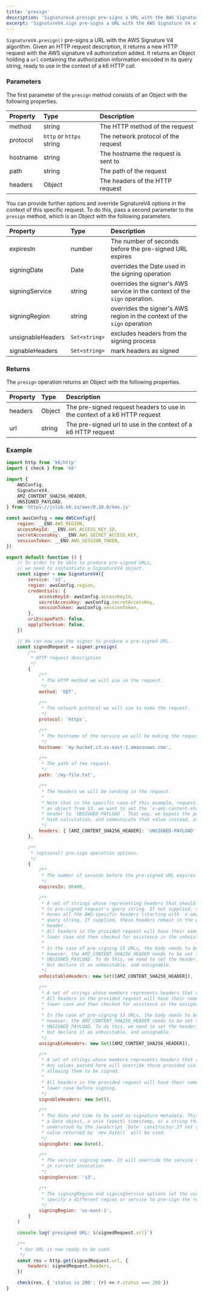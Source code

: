 ```yaml
---
title: 'presign'
description: 'Signaturev4.presign pre-signs a URL with the AWS Signature V4 algorithm'
excerpt: 'SignatureV4.sign pre-signs a URL with the AWS Signature V4 algorithm'
---
```


`SignatureV4.presign()` pre-signs a URL with the AWS Signature V4 algorithm. Given an HTTP request description, it returns a new HTTP request with the AWS signature v4 authorization added. It returns an Object holding a `url` containing the authorization information encoded in its query string, ready to use in the context of a k6 HTTP call.

### Parameters

The first parameter of the `presign` method consists of an Object with the following properties.

| Property      | Type                     | Description                                                                                                                                                                                                                                                             |
| :------------ | :----------------------- | :---------------------------------------------------------------------------------------------------------------------------------------------------------------------------------------------------------------------------------------------------------------------- |
| method        | string                   | The HTTP method of the request                                                                                                                                                                                                                                          |
| protocol      | `http` or `https` string | The network protocol of the request                                                                                                                                                                                                                                     |
| hostname      | string                   | The hostname the request is sent to                                                                                                                                                                                                                                     |
| path          | string                   | The path of the request                                                                                                                                                                                                                                                 |
| headers       | Object                   | The headers of the HTTP request                                                                                                                                                                                                                                         |

You can provide further options and override SignatureV4 options in the context of this specific request.
To do this, pass a second parameter to the `presign` method, which is an Object with the following parameters.

| Property          | Type          | Description                                                                |
| :---------------- | :------------ | :------------------------------------------------------------------------- |
| expiresIn         | number              | The number of seconds before the pre-signed URL expires                                                                            |
| signingDate       | Date          | overrides the Date used in the signing operation                           |
| signingService    | string        | overrides the signer's AWS service in the context of the `sign` operation. |
| signingRegion     | string        | overrides the signer's AWS region in the context of the `sign` operation   |
| unsignableHeaders | `Set<string>` | excludes headers from the signing process                                  |
| signableHeaders   | `Set<string>` | mark headers as signed                                                     |

### Returns

The `presign` operation returns an Object with the following properties.

| Property | Type   | Description                                                                |
| :------- | :----- | :------------------------------------------------------------------------- |
| headers  | Object | The pre-signed request headers to use in the context of a k6 HTTP request |
| url      | string | The pre-signed url to use in the context of a k6 HTTP request               |

### Example

<CodeGroup labels={[]}>

```javascript
import http from 'k6/http'
import { check } from 'k6'

import {
    AWSConfig,
    SignatureV4,
    AMZ_CONTENT_SHA256_HEADER,
    UNSIGNED_PAYLOAD,
} from 'https://jslib.k6.io/aws/0.10.0/kms.js'

const awsConfig = new AWSConfig({
    region: __ENV.AWS_REGION,
    accessKeyId: __ENV.AWS_ACCESS_KEY_ID,
    secretAccessKey: __ENV.AWS_SECRET_ACCESS_KEY,
    sessionToken: __ENV.AWS_SESSION_TOKEN,
})

export default function () {
    // In order to be able to produce pre-signed URLs,
    // we need to instantiate a SignatureV4 object.
    const signer = new SignatureV4({
        service: 's3',
        region: awsConfig.region,
        credentials: {
            accessKeyId: awsConfig.accessKeyId,
            secretAccessKey: awsConfig.secretAccessKey,
            sessionToken: awsConfig.sessionToken,
        },
        uriEscapePath: false,
        applyChecksum: false,
    })

    // We can now use the signer to produce a pre-signed URL.
    const signedRequest = signer.presign(
        /**
         * HTTP request description
         */
        {
            /**
             * The HTTP method we will use in the request.
             */
            method: 'GET',

            /**
             * The network protocol we will use to make the request.
             */
            protocol: 'https',

            /**
             * The hostname of the service we will be making the request to.
             */
            hostname: 'my-bucket.s3.us-east-1.amazonaws.com',

            /**
             * The path of the request.
             */
            path: '/my-file.txt',

            /**
             * The headers we will be sending in the request.
             *
             * Note that in the specific case of this example, requesting
             * an object from S3, we want to set the `x-amz-content-sha256`
             * header to `UNSIGNED_PAYLOAD`. That way, we bypass the payload
             * hash calculation, and communicate that value instead, as specified.
             */
            headers: { [AMZ_CONTENT_SHA256_HEADER]: 'UNSIGNED-PAYLOAD' },
        },

        /**
         * (optional) pre-sign operation options.
         */
        {
            /**
             * The number of seconds before the pre-signed URL expires
             */
            expiresIn: 86400,

            /**
             * A set of strings whose representing headers that should not be hoisted
             * to pre-signed request's query string. If not supplied, the pre-signer
             * moves all the AWS-specific headers (starting with `x-amz-`) to the request
             * query string. If supplied, these headers remain in the pre-signed request's
             * header.
             * All headers in the provided request will have their names converted to
             * lower case and then checked for existence in the unhoistableHeaders set.
             *
             * In the case of pre-signing S3 URLs, the body needs to be empty.
             * however, the AMZ_CONTENT_SHA256_HEADER needs to be set to
             * UNSIGNED_PAYLOAD. To do this, we need to set the header,
             * but declare it as unhoistable, and unsignable.
             */
            unhoistableHeaders: new Set([AMZ_CONTENT_SHA256_HEADER]),

            /**
             * A set of strings whose members represents headers that cannot be signed.
             * All headers in the provided request will have their names converted to
             * lower case and then checked for existence in the unsignableHeaders set.
             *
             * In the case of pre-signing S3 URLs, the body needs to be empty.
             * however, the AMZ_CONTENT_SHA256_HEADER needs to be set to
             * UNSIGNED_PAYLOAD. To do this, we need to set the header,
             * but declare it as unhoistable, and unsignable.
             */
            unsignableHeaders: new Set([AMZ_CONTENT_SHA256_HEADER]),

            /**
             * A set of strings whose members represents headers that should be signed.
             * Any values passed here will override those provided via unsignableHeaders,
             * allowing them to be signed.
             *
             * All headers in the provided request will have their names converted to
             * lower case before signing.
             */
            signableHeaders: new Set(),

            /**
             * The date and time to be used as signature metadata. This value should be
             * a Date object, a unix (epoch) timestamp, or a string that can be
             * understood by the JavaScript `Date` constructor.If not supplied, the
             * value returned by `new Date()` will be used.
             */
            signingDate: new Date(),

            /**
             * The service signing name. It will override the service name of the signer
             * in current invocation
             */
            signingService: 's3',

            /**
             * The signingRegion and signingService options let the user
             * specify a different region or service to pre-sign the request for.
             */
            signingRegion: 'us-east-1',
        }
    )

    console.log(`presigned URL: ${signedRequest.url}`)

    /**
     * Our URL is now ready to be used.
     */
    const res = http.get(signedRequest.url, {
        headers: signedRequest.headers,
    })

    check(res, { 'status is 200': (r) => r.status === 200 })
}
```

</CodeGroup>